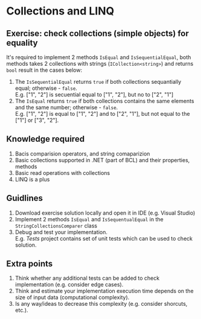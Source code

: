 # Collections and LINQ
## Exercise: check collections (simple objects) for equality
It's required to implement 2 methods <code>IsEqual</code> and <code>IsSequentialEqual</code>, both methods takes 2 collections with strings (<code>ICollection&lt;string&gt;</code>) and returns <code>bool</code> result in the cases below:
1. The <code>IsSequentialEqual</code> returns <code>true</code> if both collections sequantially equal; otherwise - <code>false</code>.  
E.g. ["1", "2"] is secuential equal to ["1", "2"], but no to ["2", "1"]
2. The <code>IsEqual</code> returns <code>true</code> if both collections contains the same elements and the same number; otherwise - <code>false</code>.  
E.g. ["1", "2"] is equal to ["1", "2"] and to ["2", "1"], but not equal to the ["1"] or ["3", "2"].

## Knowledge required
1. Bacis comparision operators, and string comaparizion
2. Basic collections supported in .NET (part of BCL) and their properties, methods
3. Basic read operations with collections
4. LINQ is a plus

## Guidlines
1. Download exercise solution locally and open it in IDE (e.g. Visual Studio)
2. Implement 2 methods <code>IsEqual</code> and <code>IsSequentualEqual</code> in the <code>StringCollectionsComparer</code> class
3. Debug and test your implementation.  
E.g. *Tests* project contains set of unit tests which can be used to check solution.

## Extra points
1. Think whether any additional tests can be added to check implementation (e.g. consider edge cases).
2. Think and estimate your implementation execution time depends on the size of input data (computational complexity).
3. Is any way/ideas to decrease this complexity (e.g. consider shorcuts, etc.).

